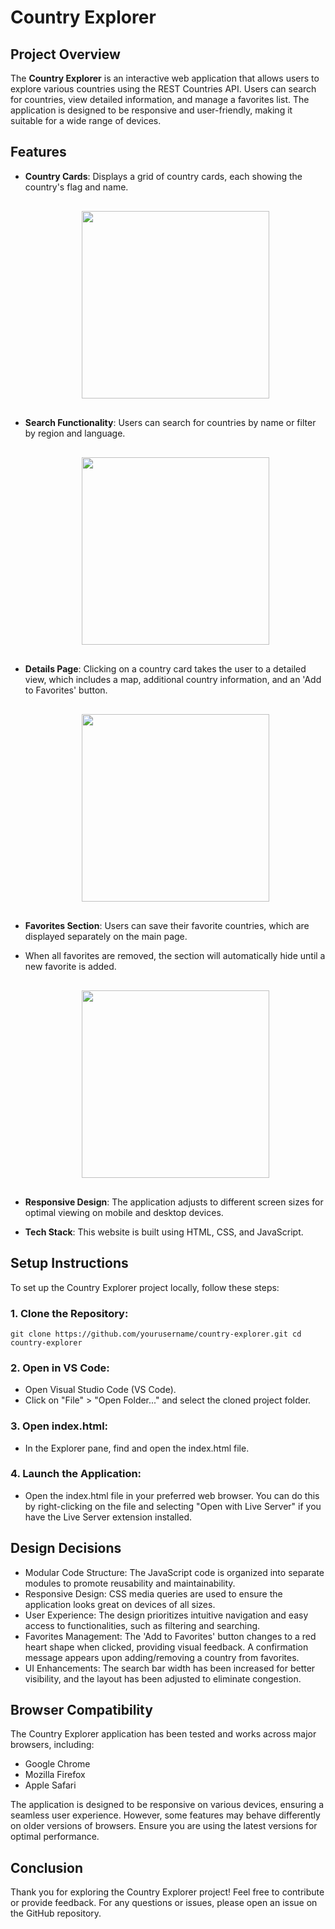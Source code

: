 # Country Explorer

## Project Overview

The **Country Explorer** is an interactive web application that allows users to explore various countries using the REST Countries API. Users can search for countries, view detailed information, and manage a favorites list. The application is designed to be responsive and user-friendly, making it suitable for a wide range of devices.

## Features

- **Country Cards**: Displays a grid of country cards, each showing the country's flag and name.
  <div style="text-align: center; margin: 20px 0;">
    <img src="https://github.com/user-attachments/assets/ca61e03a-d92b-47c1-bc96-8d6e9402348c" width="300" style="margin: 10px;" />
  </div>

- **Search Functionality**: Users can search for countries by name or filter by region and language.
  <div style="text-align: center; margin: 20px 0;">
    <img src="https://github.com/user-attachments/assets/3d5dea01-c191-44b8-b42c-a56199e63c00" width="300" style="margin: 10px;" />
  </div>

- **Details Page**: Clicking on a country card takes the user to a detailed view, which includes a map, additional country information, and an 'Add to Favorites' button.
  <div style="text-align: center; margin: 20px 0;">
    <img src="https://github.com/user-attachments/assets/15adaf00-19bf-47b8-a0f8-a932fd306068" width="300" style="margin: 10px;" />
  </div>

- **Favorites Section**: Users can save their favorite countries, which are displayed separately on the main page.
- When all favorites are removed, the section will automatically hide until a new favorite is added.
  <div style="text-align: center; margin: 20px 0;">
    <img src="https://github.com/user-attachments/assets/88cfc55e-dbce-48e7-98ba-3f663646093c" width="300" style="margin: 10px;" />
  </div>

- **Responsive Design**: The application adjusts to different screen sizes for optimal viewing on mobile and desktop devices.
- **Tech Stack**: This website is built using HTML, CSS, and JavaScript.



## Setup Instructions

To set up the Country Explorer project locally, follow these steps:

### 1.  **Clone the Repository**:
   
   `git clone https://github.com/yourusername/country-explorer.git
   cd country-explorer`

### 2.  Open in VS Code:

- Open Visual Studio Code (VS Code).
- Click on "File" > "Open Folder..." and select the cloned project folder.
### 3. Open index.html:

- In the Explorer pane, find and open the index.html file.
### 4. Launch the Application:

- Open the index.html file in your preferred web browser. You can do this by right-clicking on the file and selecting "Open with Live Server" if you have the Live Server extension installed.
## Design Decisions
- Modular Code Structure: The JavaScript code is organized into separate modules to promote reusability and maintainability.
- Responsive Design: CSS media queries are used to ensure the application looks great on devices of all sizes.
- User Experience: The design prioritizes intuitive navigation and easy access to functionalities, such as filtering and searching.
- Favorites Management: The 'Add to Favorites' button changes to a red heart shape when clicked, providing visual feedback. A confirmation message appears upon adding/removing a country from favorites.
- UI Enhancements: The search bar width has been increased for better visibility, and the layout has been adjusted to eliminate congestion.

## Browser Compatibility
The Country Explorer application has been tested and works across major browsers, including:

- Google Chrome
- Mozilla Firefox
- Apple Safari

The application is designed to be responsive on various devices, ensuring a seamless user experience. However, some features may behave differently on older versions of browsers. Ensure you are using the latest versions for optimal performance.

## Conclusion
Thank you for exploring the Country Explorer project! Feel free to contribute or provide feedback. For any questions or issues, please open an issue on the GitHub repository.
